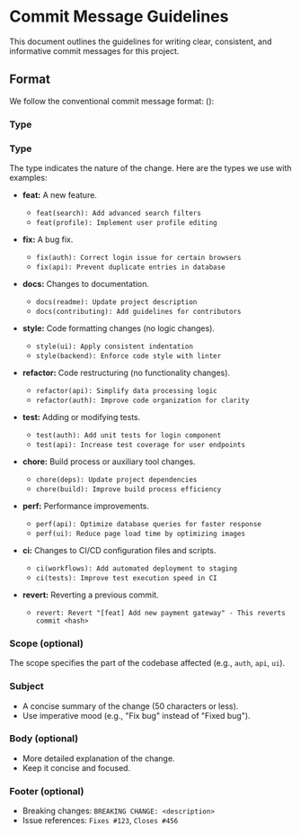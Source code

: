 # Commit Message Guidelines

This document outlines the guidelines for writing clear, consistent, and informative commit messages for this project.

## Format

We follow the conventional commit message format:
<type>(<scope>): <subject>
<body>
<footer>

### Type

### Type

The type indicates the nature of the change.
Here are the types we use with examples:

* **feat:** A new feature.
    * `feat(search): Add advanced search filters`
    * `feat(profile): Implement user profile editing` 

* **fix:** A bug fix.
    * `fix(auth): Correct login issue for certain browsers`
    * `fix(api): Prevent duplicate entries in database`

* **docs:** Changes to documentation.
    * `docs(readme): Update project description`
    * `docs(contributing): Add guidelines for contributors`

* **style:** Code formatting changes (no logic changes).
    * `style(ui): Apply consistent indentation`
    * `style(backend): Enforce code style with linter`

* **refactor:** Code restructuring (no functionality changes).
    * `refactor(api): Simplify data processing logic`
    * `refactor(auth): Improve code organization for clarity`

* **test:** Adding or modifying tests.
    * `test(auth): Add unit tests for login component`
    * `test(api): Increase test coverage for user endpoints`

* **chore:** Build process or auxiliary tool changes.
    * `chore(deps): Update project dependencies`
    * `chore(build): Improve build process efficiency`

* **perf:** Performance improvements.
    * `perf(api): Optimize database queries for faster response`
    * `perf(ui): Reduce page load time by optimizing images`

* **ci:** Changes to CI/CD configuration files and scripts.
    * `ci(workflows): Add automated deployment to staging`
    * `ci(tests): Improve test execution speed in CI`

* **revert:** Reverting a previous commit.
    * `revert: Revert "[feat] Add new payment gateway" - This reverts commit <hash>`


### Scope (optional)

The scope specifies the part of the codebase affected (e.g., `auth`, `api`, `ui`).

### Subject

* A concise summary of the change (50 characters or less).
* Use imperative mood (e.g., "Fix bug" instead of "Fixed bug").

### Body (optional)

* More detailed explanation of the change.
* Keep it concise and focused.

### Footer (optional)

* Breaking changes: `BREAKING CHANGE: <description>`
* Issue references: `Fixes #123`, `Closes #456`
